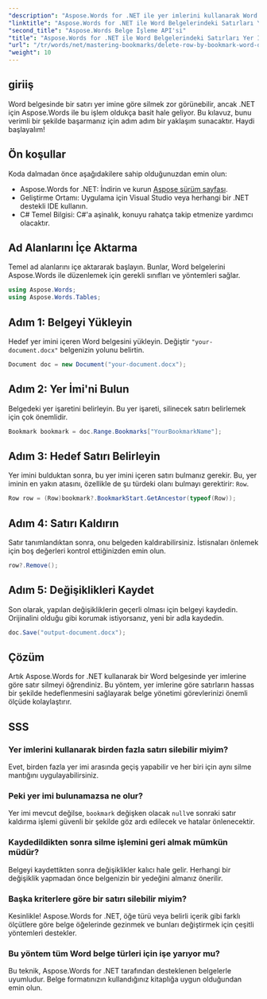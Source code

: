 ```yaml
---
"description": "Aspose.Words for .NET ile yer imlerini kullanarak Word belgelerindeki belirli satırları nasıl etkili bir şekilde sileceğinizi öğrenin. Bu adım adım kılavuz, belgelerin nasıl yüklendiğini ele almaktadır."
"linktitle": "Aspose.Words for .NET ile Word Belgelerindeki Satırları Yer İşaretine Göre Silin"
"second_title": "Aspose.Words Belge İşleme API'si"
"title": "Aspose.Words for .NET ile Word Belgelerindeki Satırları Yer İşaretine Göre Silin"
"url": "/tr/words/net/mastering-bookmarks/delete-row-by-bookmark-word-documents/"
"weight": 10
---
```


## giriiş

Word belgesinde bir satırı yer imine göre silmek zor görünebilir, ancak .NET için Aspose.Words ile bu işlem oldukça basit hale geliyor. Bu kılavuz, bunu verimli bir şekilde başarmanız için adım adım bir yaklaşım sunacaktır. Haydi başlayalım!

## Ön koşullar

Koda dalmadan önce aşağıdakilere sahip olduğunuzdan emin olun:

- Aspose.Words for .NET: İndirin ve kurun [Aspose sürüm sayfası](https://releases.aspose.com/words/net/).
- Geliştirme Ortamı: Uygulama için Visual Studio veya herhangi bir .NET destekli IDE kullanın.
- C# Temel Bilgisi: C#'a aşinalık, konuyu rahatça takip etmenize yardımcı olacaktır.

## Ad Alanlarını İçe Aktarma

Temel ad alanlarını içe aktararak başlayın. Bunlar, Word belgelerini Aspose.Words ile düzenlemek için gerekli sınıfları ve yöntemleri sağlar.

```csharp
using Aspose.Words;
using Aspose.Words.Tables;
```

## Adım 1: Belgeyi Yükleyin

Hedef yer imini içeren Word belgesini yükleyin. Değiştir `"your-document.docx"` belgenizin yolunu belirtin.

```csharp
Document doc = new Document("your-document.docx");
```

## Adım 2: Yer İmi'ni Bulun

Belgedeki yer işaretini belirleyin. Bu yer işareti, silinecek satırı belirlemek için çok önemlidir.

```csharp
Bookmark bookmark = doc.Range.Bookmarks["YourBookmarkName"];
```

## Adım 3: Hedef Satırı Belirleyin

Yer imini bulduktan sonra, bu yer imini içeren satırı bulmanız gerekir. Bu, yer iminin en yakın atasını, özellikle de şu türdeki olanı bulmayı gerektirir: `Row`.

```csharp
Row row = (Row)bookmark?.BookmarkStart.GetAncestor(typeof(Row));
```

## Adım 4: Satırı Kaldırın

Satır tanımlandıktan sonra, onu belgeden kaldırabilirsiniz. İstisnaları önlemek için boş değerleri kontrol ettiğinizden emin olun.

```csharp
row?.Remove();
```

## Adım 5: Değişiklikleri Kaydet

Son olarak, yapılan değişikliklerin geçerli olması için belgeyi kaydedin. Orijinalini olduğu gibi korumak istiyorsanız, yeni bir adla kaydedin.

```csharp
doc.Save("output-document.docx");
```

## Çözüm

Artık Aspose.Words for .NET kullanarak bir Word belgesinde yer imlerine göre satır silmeyi öğrendiniz. Bu yöntem, yer imlerine göre satırların hassas bir şekilde hedeflenmesini sağlayarak belge yönetimi görevlerinizi önemli ölçüde kolaylaştırır.

## SSS

### Yer imlerini kullanarak birden fazla satırı silebilir miyim?

Evet, birden fazla yer imi arasında geçiş yapabilir ve her biri için aynı silme mantığını uygulayabilirsiniz.

### Peki yer imi bulunamazsa ne olur?

Yer imi mevcut değilse, `bookmark` değişken olacak `null`ve sonraki satır kaldırma işlemi güvenli bir şekilde göz ardı edilecek ve hatalar önlenecektir.

### Kaydedildikten sonra silme işlemini geri almak mümkün müdür?

Belgeyi kaydettikten sonra değişiklikler kalıcı hale gelir. Herhangi bir değişiklik yapmadan önce belgenizin bir yedeğini almanız önerilir.

### Başka kriterlere göre bir satırı silebilir miyim?

Kesinlikle! Aspose.Words for .NET, öğe türü veya belirli içerik gibi farklı ölçütlere göre belge öğelerinde gezinmek ve bunları değiştirmek için çeşitli yöntemleri destekler.

### Bu yöntem tüm Word belge türleri için işe yarıyor mu?

Bu teknik, Aspose.Words for .NET tarafından desteklenen belgelerle uyumludur. Belge formatınızın kullandığınız kitaplığa uygun olduğundan emin olun.